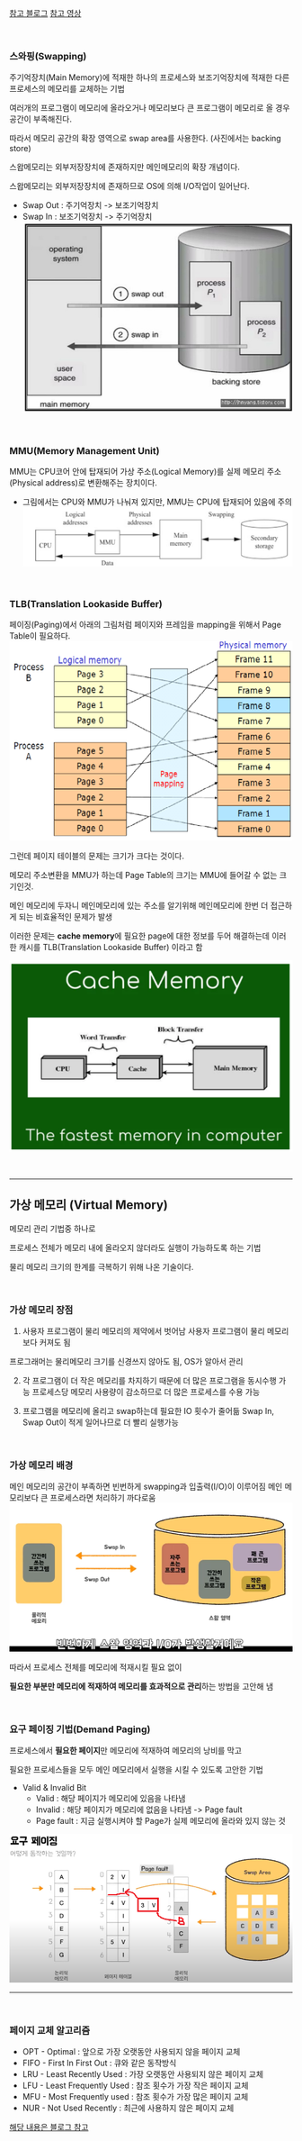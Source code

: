 [참고 블로그](https://jhnyang.tistory.com/notice/31)
[참고 영상](https://www.youtube.com/watch?v=5pEDL6c--_k)

<br>

### 스와핑(Swapping)
주기억장치(Main Memory)에 적재한 하나의 프로세스와 보조기억장치에 적재한 다른 프로세스의 메모리를 교체하는 기법

여러개의 프로그램이 메모리에 올라오거나 메모리보다 큰 프로그램이 메모리로 올 경우 공간이 부족해진다.

따라서 메모리 공간의 확장 영역으로 swap area를 사용한다. (사진에서는 backing store)

스왑메모리는 외부저장장치에 존재하지만 메인메모리의 확장 개념이다.

스왑메모리는 외부저장장치에 존재하므로 OS에 의해 I/O작업이 일어난다.

* Swap Out : 주기억장치 -> 보조기억장치
* Swap In : 보조기억장치 -> 주기억장치
![](2022-01-20-09-55-28.png)

<br>

### MMU(Memory Management Unit)
MMU는 CPU코어 안에 탑재되어 가상 주소(Logical Memory)를 실제 메모리 주소(Physical address)로 변환해주는 장치이다.

* 그림에서는 CPU와 MMU가 나눠져 있지만, MMU는 CPU에 탑재되어 있음에 주의
![](2022-01-20-10-04-22.png)

<br> 

### TLB(Translation Lookaside Buffer)
페이징(Paging)에서 아래의 그림처럼 페이지와 프레임을 mapping을 위해서 Page Table이 필요하다.
![](2022-01-20-10-33-37.png)

그런데 페이지 테이블의 문제는 크기가 크다는 것이다.

메모리 주소변환을 MMU가 하는데 Page Table의 크기는 MMU에 들어갈 수 없는 크기인것.

메인 메모리에 두자니 메인메모리에 있는 주소를 알기위해 메인메모리에 한번 더 접근하게 되는 비효율적인 문제가 발생

이러한 문제는 **cache memory**에 필요한 page에 대한 정보를 두어 해결하는데 이러한 캐시를 TLB(Translation Lookaside Buffer) 이라고 함

![](2022-01-20-10-38-51.png)

<br>

***

## 가상 메모리 (Virtual Memory)
메모리 관리 기법중 하나로

프로세스 전체가 메모리 내에 올라오지 않더라도 실행이 가능하도록 하는 기법

물리 메모리 크기의 한계를 극복하기 위해 나온 기술이다.

<br>

### 가상 메모리 장점
1. 사용자 프로그램이 물리 메모리의 제약에서 벗어남
사용자 프로그램이 물리 메모리보다 커져도 됨

프로그래머는 물리메모리 크기를 신경쓰지 않아도 됨, OS가 알아서 관리

2. 각 프로그램이 더 작은 메모리를 차지하기 때문에 더 많은 프로그램을 동시수행 가능
프로세스당 메모리 사용량이 감소하므로 더 많은 프로세스를 수용 가능

3. 프로그램을 메모리에 올리고 swap하는데 필요한 IO 횟수가 줄어듦
Swap In, Swap Out이 적게 일어나므로 더 빨리 실행가능

<br>

### 가상 메모리 배경
메인 메모리의 공간이 부족하면 빈번하게 swapping과 입출력(I/O)이 이루어짐
메인 메모리보다 큰 프로세스라면 처리하기 까다로움
![](2022-01-20-10-18-55.png)


따라서 프로세스 전체를 메모리에 적재시킬 필요 없이

**필요한 부분만 메모리에 적재하여 메모리를 효과적으로 관리**하는 방법을 고안해 냄

<br>

### 요구 페이징 기법(Demand Paging)
프로세스에서 **필요한 페이지**만 메모리에 적재하여 메모리의 낭비를 막고 

필요한 프로세스들을 모두 메인 메모리에서 실행을 시킬 수 있도록 고안한 기법

* Valid & Invalid Bit
    * Valid : 해당 페이지가 메모리에 있음을 나타냄
    * Invalid : 해당 페이지가 메모리에 없음을 나타냄 -> Page fault
    * Page fault : 지금 실행시켜야 할 Page가 실제 메모리에 올라와 있지 않는 것

![](2022-01-20-10-58-22.png)

***

<br>

### 페이지 교체 알고리즘
* OPT - Optimal : 앞으로 가장 오랫동안 사용되지 않을 페이지 교체
* FIFO - First In First Out : 큐와 같은 동작방식
* LRU - Least Recently Used : 가장 오랫동안 사용되지 않은 페이지 교체
* LFU - Least Frequently Used : 참조 횟수가 가장 작은 페이지 교체
* MFU - Most Frequently used : 참조 횟수가 가장 많은 페이지 교체
* NUR - Not Used Recently : 최근에 사용하지 않은 페이지 교체

[해당 내용은 블로그 참고](https://doh-an.tistory.com/28)